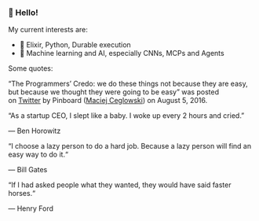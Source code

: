 <!--
**JeremyRms/JeremyRms** is a ✨ _special_ ✨ repository because its `README.md` (this file) appears on your GitHub profile.

Here are some ideas to get you started:

- 🔭 I’m currently working on ...
- 🌱 I’m currently learning ...
- 👯 I’m looking to collaborate on ...
- 🤔 I’m looking for help with ...
- 💬 Ask me about ...
- 📫 How to reach me: ...
- 😄 Pronouns: ...
- ⚡ Fun fact: ...
-->
### 🌱 Hello!

My current interests are:
- 🔭 Elixir, Python, Durable execution
- 🌱 Machine learning and AI, especially CNNs, MCPs and Agents

Some quotes:

“The Programmers’ Credo: we do these things not because they are easy, but because we thought they were going to be easy” was posted on [Twitter](https://twitter.com/Pinboard/status/761656824202276864) by Pinboard ([Maciej Ceglowski](https://en.wikipedia.org/wiki/Maciej_Ceg%C5%82owski)) on August 5, 2016.

“As a startup CEO, I slept like a baby. I woke up every 2 hours and cried.”

— Ben Horowitz


“I choose a lazy person to do a hard job. Because a lazy person will find an easy way to do it.“

— Bill Gates


“If I had asked people what they wanted, they would have said faster horses.“

— Henry Ford

<!--
![Jeremy's GitHub stats](https://github-readme-stats.vercel.app/api?username=jeremyRms&count_private=true&hide=contribs&show_icons=true&theme=radical)
-->
